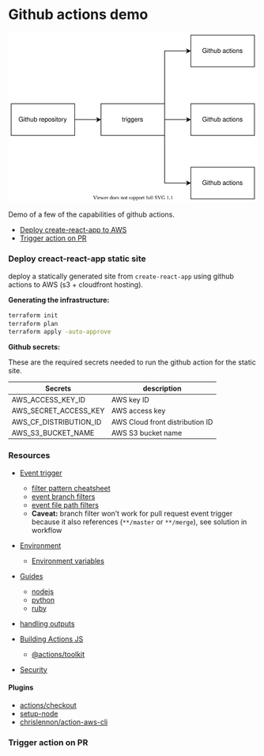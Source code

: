 # Github actions demo

![Github actions diagram](./images/github-actions-diagram.svg "Title")

Demo of a few of the capabilities of github actions.

- [Deploy create-react-app to AWS](#deploy-create-react-app-static-site)
- [Trigger action on PR](#trigger-action-on-pr)

### Deploy creact-react-app static site

deploy a statically generated site from `create-react-app` using github actions to AWS (s3 + cloudfront hosting).

**Generating the infrastructure:**

```sh
terraform init
terraform plan
terraform apply -auto-approve
```

**Github secrets:**

These are the required secrets needed to run the github action for the static site.


|Secrets   |  description |
|---|---|
| AWS_ACCESS_KEY_ID  |  AWS key ID  |
| AWS_SECRET_ACCESS_KEY  |  AWS access key |
| AWS_CF_DISTRIBUTION_ID  |  AWS Cloud front distribution ID |
| AWS_S3_BUCKET_NAME| AWS S3 bucket name |

### Resources

- [Event trigger](https://docs.github.com/en/actions/reference/workflow-syntax-for-github-actions#onevent_nametypes)
    - [filter pattern cheatsheet](https://docs.github.com/en/actions/reference/workflow-syntax-for-github-actions#filter-pattern-cheat-sheet)
    - [event branch filters](https://docs.github.com/en/actions/reference/workflow-syntax-for-github-actions#onpushpull_requestbranchestags)
    - [event file path filters](https://docs.github.com/en/actions/reference/workflow-syntax-for-github-actions#onpushpull_requestpaths)
    - **Caveat:** branch filter won’t work for pull request event trigger because it also references (`**/master` or `**/merge`), see solution in workflow
- [Environment](https://docs.github.com/en/actions/reference/workflow-syntax-for-github-actions#env)
    - [Environment variables](https://docs.github.com/en/actions/reference/environment-variables)

- [Guides](https://docs.github.com/en/actions/guides)
    - [nodejs](https://docs.github.com/en/actions/guides/building-and-testing-nodejs)
    - [python](https://docs.github.com/en/actions/guides/building-and-testing-python)
    - [ruby](https://docs.github.com/en/actions/guides/building-and-testing-ruby)
- [handling outputs](https://docs.github.com/en/actions/reference/workflow-commands-for-github-actions#using-workflow-commands-to-access-toolkit-functions)

- [Building Actions JS](https://docs.github.com/en/actions/creating-actions/creating-a-javascript-action)
    - [@actions/toolkit](https://github.com/actions/toolkit)

- [Security](https://docs.github.com/en/actions/learn-github-actions/security-hardening-for-github-actions)

#### Plugins

- [actions/checkout](https://github.com/actions/checkout)
- [setup-node](https://github.com/actions/setup-node)
- [chrislennon/action-aws-cli](https://github.com/chrislennon/action-aws-cli)

### Trigger action on PR 
